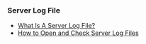 ### Server Log File
* [What Is A Server Log File?](https://www.portent.com/blog/design-dev/log-file.htm)
* [How to Open and Check Server Log Files](https://www.dnsstuff.com/how-to-check-server-log-file)
